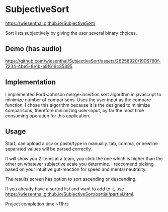 # SubjectiveSort
https://wiesenthal.github.io/SubjectiveSort/

Sort lists subjectively by giving the user several binary choices.

## Demo (has audio)
https://github.com/wiesenthal/SubjectiveSort/assets/26258920/1906760f-7234-4be5-8e1b-a9f619c35895

## Implementation

I implemented Ford-Johnson merge-insertion sort algorithm in javascript to minimize number of comparisons. Uses the user input as the compare function. I chose this algorithm because it is the designed to minimize comparisons, therefore minimizing user-input, by far the most time consuming operation for this application.

## Usage

Start, can upload a csv or paste/type in manually. tab, comma, or newline separated values will be parsed correctly.

It will show you 2 items at a team, you click the one which is higher than the other on whatever subjective scale you determine. I reccomend picking based on your intuitive gut-reaction for speed and mental neutrality.

The results screen has option to sort ascending or descending.

If you already have a sorted list and want to add to it, use https://wiesenthal.github.io/SubjectiveSort/partial/partial.html.

Project completion time ~11hrs
